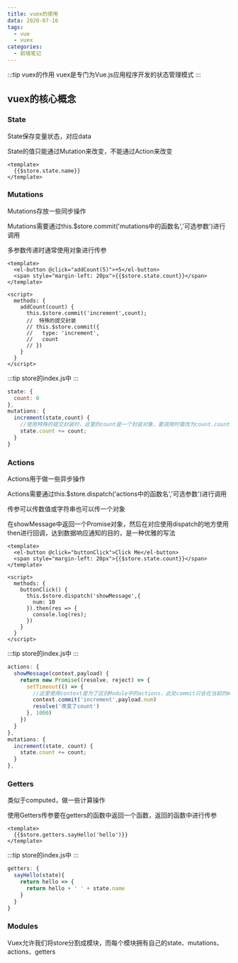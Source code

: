 ```yaml
---
title: vuex的使用
data: 2020-07-16
tags:
  - vue
  - vuex
categories:
  - 前端笔记  
---
```

:::tip vuex的作用
vuex是专门为Vue.js应用程序开发的状态管理模式
:::

## vuex的核心概念
### State
State保存变量状态，对应data

State的值只能通过Mutation来改变，不能通过Action来改变
```vue
<template>
  {{$store.state.name}}
</template>
```

### Mutations
Mutations存放一些同步操作

Mutations需要通过this.$store.commit('mutations中的函数名','可选参数')进行调用

多参数传递时通常使用对象进行传参
```vue
<template>
  <el-button @click="addCount(5)">+5</el-button>
  <span style="margin-left: 20px">{{$store.state.count}}</span>
</template>

<script>
  methods: {
    addCount(count) {
      this.$store.commit('increment',count);
      //  特殊的提交封装
      // this.$store.commit({
      //   type: 'increment',
      //   count
      // })
    }
  }
</script>
```
:::tip 
store的index.js中
:::
```js
state: {
  count: 0
},
mutations: {
  increment(state,count) {
    //使用特殊的提交封装时，这里的count是一个封装对象，要调用时需改为count.count
    state.count += count;
  }
}
```

### Actions
Actions用于做一些异步操作

Actions需要通过this.$store.dispatch('actions中的函数名','可选参数')进行调用

传参可以传数值或字符串也可以传一个对象

在showMessage中返回一个Promise对象，然后在对应使用dispatch的地方使用then进行回调，达到数据响应通知的目的，是一种优雅的写法
```vue
<template>
  <el-button @click="buttonClick">Click Me</el-button>
  <span style="margin-left: 20px">{{$store.state.count}}</span>
</template>

<script>
  methods: {
    buttonClick() {
      this.$store.dispatch('showMessage',{
        num: 10
      }).then(res => {
        console.log(res);
      })
    }
  }
</script>
```
:::tip 
store的index.js中
:::
```js
actions: {
  showMessage(context,payload) {
    return new Promise((resolve, reject) => {
      setTimeout(() => {
        //这里使用context是为了区别Module中的actions，此处commit只会在当前的mutation中调用
        context.commit('increment',payload.num)
        resolve('改变了count')
      }, 1000)
    })
  }
},
mutations: {
  increment(state, count) {
    state.count += count;
  }
},
```

### Getters
类似于computed，做一些计算操作

使用Getters传参要在getters的函数中返回一个函数，返回的函数中进行传参
```vue
<template>
  {{$store.getters.sayHello('hello')}}
</template>
```
:::tip
store的index.js中
:::
```js
getters: {
  sayHello(state){
    return hello => {
      return hello + ' ' + state.name
    }
  }
}
```
### Modules
Vuex允许我们将store分割成模块，而每个模块拥有自己的state、mutations、actions、getters